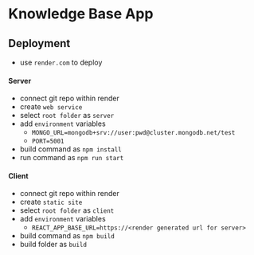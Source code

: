 # Knowledge Base App

## Deployment

- use `render.com` to deploy

#### Server

- connect git repo within render
- create `web service`
- select `root folder` as `server`
- add `environment` variables
  - `MONGO_URL=mongodb+srv://user:pwd@cluster.mongodb.net/test`
  - `PORT=5001`
- build command as `npm install`
- run command as `npm run start`

#### Client

- connect git repo within render
- create `static site`
- select `root folder` as `client`
- add `environment` variables
  - `REACT_APP_BASE_URL=https://<render generated url for server>`
- build command as `npm build`
- build folder as `build`
